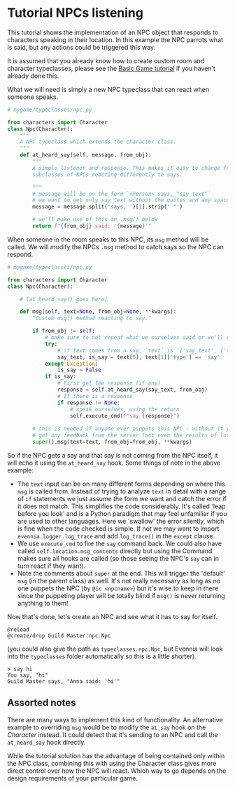 # Tutorial NPCs listening


This tutorial shows the implementation of an NPC object that responds to characters speaking in
their location. In this example the NPC parrots what is said, but any actions could be triggered
this way.

It is assumed that you already know how to create custom room and character typeclasses, please see
the [Basic Game tutorial](Starting/Part3/Tutorial-for-basic-MUSH-like-game) if you haven't already done this.

What we will need is simply a new NPC typeclass that can react when someone speaks.

```python
# mygame/typeclasses/npc.py

from characters import Character
class Npc(Character):
    """
    A NPC typeclass which extends the character class.
    """
    def at_heard_say(self, message, from_obj):
        """
        A simple listener and response. This makes it easy to change for
        subclasses of NPCs reacting differently to says.       

        """ 
        # message will be on the form `<Person> says, "say_text"`
        # we want to get only say_text without the quotes and any spaces
        message = message.split('says, ')[1].strip(' "')

        # we'll make use of this in .msg() below
        return f"{from_obj} said: '{message}'"
```

When someone in the room speaks to this NPC, its `msg` method will be called. We will modify the
NPCs `.msg` method to catch says so the NPC can respond.


```python
# mygame/typeclasses/npc.py

from characters import Character
class Npc(Character):

    # [at_heard_say() goes here]

    def msg(self, text=None, from_obj=None, **kwargs):
        "Custom msg() method reacting to say."

        if from_obj != self:
            # make sure to not repeat what we ourselves said or we'll create a loop
            try:
                # if text comes from a say, `text` is `('say_text', {'type': 'say'})`
                say_text, is_say = text[0], text[1]['type'] == 'say'
            except Exception:
                is_say = False
            if is_say:
                # First get the response (if any)
                response = self.at_heard_say(say_text, from_obj)
                # If there is a response
                if response != None:
                    # speak ourselves, using the return
                    self.execute_cmd(f"say {response}")   
    
        # this is needed if anyone ever puppets this NPC - without it you would never
        # get any feedback from the server (not even the results of look)
        super().msg(text=text, from_obj=from_obj, **kwargs) 
```

So if the NPC gets a say and that say is not coming from the NPC itself, it will echo it using the
`at_heard_say` hook. Some things of note in the above example:

- The `text` input can be on many different forms depending on where this `msg` is called from.
Instead of trying to analyze `text` in detail with a range of `if` statements we just assume the
form we want and catch the error if it does not match. This simplifies the code considerably. It's
called 'leap before you look' and is a Python paradigm that may feel unfamiliar if you are used to
other languages. Here we 'swallow' the error silently, which is fine when the code checked is
simple. If not we may want to import `evennia.logger.log_trace` and add `log_trace()` in the
`except` clause.
- We use `execute_cmd` to fire the `say` command back. We could also have called
`self.location.msg_contents`  directly but using the Command makes sure all hooks are called (so
those seeing the NPC's `say` can in turn react if they want).
- Note the comments about `super` at the end. This will trigger the 'default' `msg` (in the parent
class) as well. It's not really necessary as long as no one puppets the NPC (by `@ic <npcname>`) but
it's wise to keep in there since the puppeting player will be totally blind if `msg()` is never
returning anything to them!

Now that's done, let's create an NPC and see what it has to say for itself.

```
@reload
@create/drop Guild Master:npc.Npc
```

(you could also give the path as `typeclasses.npc.Npc`, but Evennia will look into the `typeclasses`
folder automatically so this is a little shorter).

    > say hi
    You say, "hi"
    Guild Master says, "Anna said: 'hi'"

## Assorted notes

There are many ways to implement this kind of functionality. An alternative example to overriding
`msg` would be to modify the `at_say` hook on the *Character* instead. It could detect that it's
sending to an NPC and call the `at_heard_say` hook directly.

While the tutorial solution has the advantage of being contained only within the NPC class,
combining this with using the Character class gives more direct control over how the NPC will react.
Which way to go depends on the design requirements of your particular game.